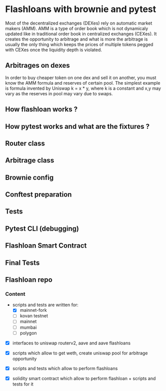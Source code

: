 # Flashloans with brownie and pytest
Most of the decentralized exchanges (DEXes) rely on automatic market makers (AMM). AMM is a type of order book which is not dynamicaly updated like in traditional order book in centralized exchanges (CEXes). It creates the opportunity to arbitrage and what is more the arbitrage is usually the only thing which keeps the prices of multiple tokens pegged with CEXes once the liquidity depth is violated.
## Arbitrages on dexes
In order to buy cheaper token on one dex and sell it on another, you must know the AMM formula and reserves of certain pool. The simplest example is formula invented by Uniswap k = x * y, where k is a constant and x,y may vary as the reserves in pool may vary due to swaps.

## How flashloan works ?

## How pytest works and what are the fixtures ?

## Router class

## Arbitrage class

## Brownie config

## Conftest preparation

## Tests

## Pytest CLI (debugging)

## Flashloan Smart Contract

## Final Tests

## Flashloan repo

### Content
- scripts and tests are written for:
  - [x] mainnet-fork 
  - [ ] kovan testnet
  - [ ] mainnet
  - [ ] mumbai
  - [ ] polygon
- [x] interfaces to uniswap routerv2, aave and aave flashloans
- [x] scripts which allow to get weth, create uniswap pool for arbitrage opportunity
- [x] scripts and tests which allow to perform flashloans
- [x] solidity smart contract which allow to perform flashloan + scripts and tests for it


